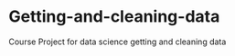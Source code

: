 Getting-and-cleaning-data
=========================

Course Project for data science getting and cleaning data 
